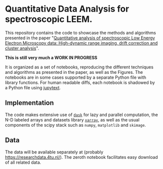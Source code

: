 # Quantitative Data Analysis for spectroscopic LEEM.

This repository contains the code to showcase the methods and algorithms presented in the paper 
"[Quantitative analysis of spectroscopic Low Energy Electron Microscopy data: High-dynamic range imaging, drift correction and cluster analysis](https://arxiv.org/add_ArXiV_link_here)".

**This is still very much a WORK IN PROGRESS**

It is organized as a set of notebooks, reproducing the different techniques and algorithms as presented in the paper, as well as the Figures. The notebooks are in some cases supported by a separate Python file with library functions.
For human readable diffs, each notebook is shadowed by a Python file using [jupytext](https://github.com/mwouts/jupytext).

## Implementation
The code makes extensive use of [`dask`](https://dask.org/) for lazy and parallel computation, the N-D labeled arrays and datasets library [`xarray`](http://xarray.pydata.org/), as well as the usual components of the scipy stack such as `numpy`, `matplotlib` and `skimage`.

## Data
The data will be available separately at (probably https://researchdata.4tu.nl/). The zeroth notebook facilitates easy download of all related data.